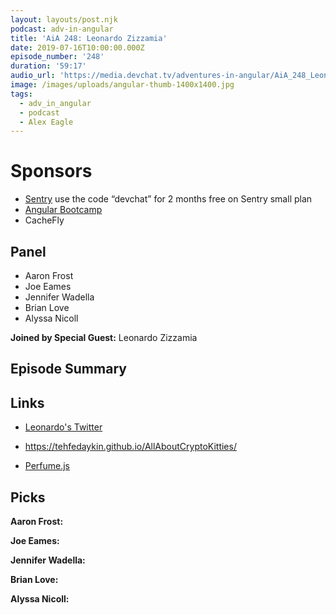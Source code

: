 ```yaml
---
layout: layouts/post.njk
podcast: adv-in-angular
title: 'AiA 248: Leonardo Zizzamia'
date: 2019-07-16T10:00:00.000Z
episode_number: '248'
duration: '59:17'
audio_url: 'https://media.devchat.tv/adventures-in-angular/AiA_248_Leonardo_Zizzamia.mp3'
image: /images/uploads/angular-thumb-1400x1400.jpg
tags:
  - adv_in_angular
  - podcast
  - Alex Eagle
---
```

# Sponsors

* [Sentry](https://sentry.io/welcome/) use the code “devchat” for 2 months free on Sentry small plan
* [Angular Bootcamp](https://angularbootcamp.com/)
* CacheFly

## Panel

* Aaron Frost
* Joe Eames
* Jennifer Wadella 
* Brian Love
* Alyssa Nicoll 

**Joined by Special Guest:** Leonardo Zizzamia

## Episode Summary



## Links

* [Leonardo's Twitter ](https://twitter.com/Zizzamia)
* https://tehfedaykin.github.io/AllAboutCryptoKitties/

* [Perfume.js](https://zizzamia.github.io/perfume/)



## Picks

**Aaron Frost:**

**Joe Eames:**

**Jennifer Wadella:**

**Brian Love:**

**Alyssa Nicoll:**
